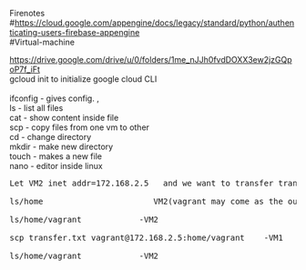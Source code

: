 Firenotes<br>
#https://cloud.google.com/appengine/docs/legacy/standard/python/authenticating-users-firebase-appengine<br>
#Virtual-machine

https://drive.google.com/drive/u/0/folders/1me_nJJh0fvdDOXX3ew2jzGQpoP7f_iFt<br>
gcloud init         to initialize google cloud CLI <br>
<br>
 ifconfig - gives config. ,<br>
ls - list all files <br>
cat - show content inside file  <br>
scp - copy files from one vm to other  <br>
cd - change directory  <br>
mkdir - make new directory  <br>
touch - makes a new file  <br>
nano - editor inside linux  <br>


 <pre>
Let VM2 inet addr=172.168.2.5   and we want to transfer transfer.txt from VM1 to VM2<br>
ls/home                       VM2(vagrant may come as the output<br>  
ls/home/vagrant            -VM2<br>
scp transfer.txt vagrant@172.168.2.5:home/vagrant    -VM1<br>
ls/home/vagrant            -VM2
 <pre>
